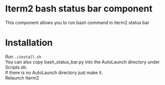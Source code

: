 # Iterm2 bash status bar component
This component allows you to run bash command in iterm2 status bar

# Installation
Run `./install.sh`  
You can also copy bash_status_bar.py into the AutoLaunch directory under Scripts dir.  
If there is no AutoLaunch directory just make it.  
Relaunch Iterm2  



